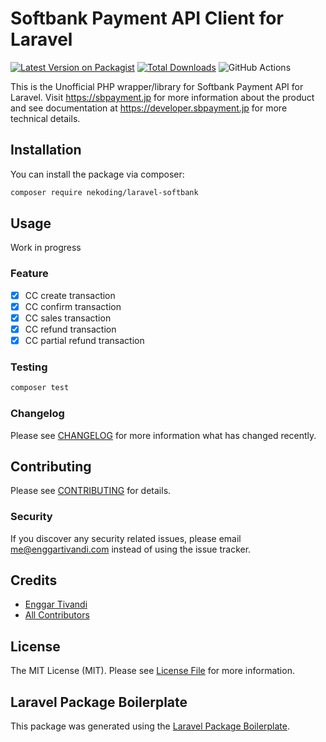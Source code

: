 # Softbank Payment API Client for Laravel

[![Latest Version on Packagist](https://img.shields.io/packagist/v/nekoding/laravel-softbank.svg?style=flat-square)](https://packagist.org/packages/nekoding/laravel-softbank)
[![Total Downloads](https://img.shields.io/packagist/dt/nekoding/laravel-softbank.svg?style=flat-square)](https://packagist.org/packages/nekoding/laravel-softbank)
![GitHub Actions](https://github.com/nekoding/laravel-softbank/actions/workflows/main.yml/badge.svg)

This is the Unofficial PHP wrapper/library for Softbank Payment API for Laravel. Visit https://sbpayment.jp for more information about the product and see documentation at https://developer.sbpayment.jp for more technical details.

## Installation

You can install the package via composer:

```bash
composer require nekoding/laravel-softbank
```

## Usage

Work in progress

### Feature

- [x] CC create transaction
- [x] CC confirm transaction
- [x] CC sales transaction
- [x] CC refund transaction
- [x] CC partial refund transaction

### Testing

```bash
composer test
```

### Changelog

Please see [CHANGELOG](CHANGELOG.md) for more information what has changed recently.

## Contributing

Please see [CONTRIBUTING](CONTRIBUTING.md) for details.

### Security

If you discover any security related issues, please email me@enggartivandi.com instead of using the issue tracker.

## Credits

-   [Enggar Tivandi](https://github.com/nekoding)
-   [All Contributors](../../contributors)

## License

The MIT License (MIT). Please see [License File](LICENSE.md) for more information.

## Laravel Package Boilerplate

This package was generated using the [Laravel Package Boilerplate](https://laravelpackageboilerplate.com).
